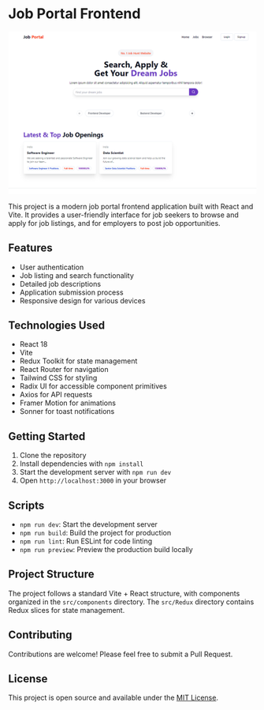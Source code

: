 # Job Portal Frontend

![alt text](image-1.png)

This project is a modern job portal frontend application built with React and Vite. It provides a user-friendly interface for job seekers to browse and apply for job listings, and for employers to post job opportunities.

## Features

- User authentication
- Job listing and search functionality
- Detailed job descriptions
- Application submission process
- Responsive design for various devices

## Technologies Used

- React 18
- Vite
- Redux Toolkit for state management
- React Router for navigation
- Tailwind CSS for styling
- Radix UI for accessible component primitives
- Axios for API requests
- Framer Motion for animations
- Sonner for toast notifications

## Getting Started

1. Clone the repository
2. Install dependencies with `npm install`
3. Start the development server with `npm run dev`
4. Open `http://localhost:3000` in your browser

## Scripts

- `npm run dev`: Start the development server
- `npm run build`: Build the project for production
- `npm run lint`: Run ESLint for code linting
- `npm run preview`: Preview the production build locally

## Project Structure

The project follows a standard Vite + React structure, with components organized in the `src/components` directory. The `src/Redux` directory contains Redux slices for state management.

## Contributing

Contributions are welcome! Please feel free to submit a Pull Request.

## License

This project is open source and available under the [MIT License](LICENSE).
